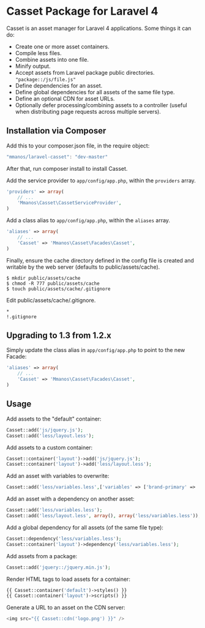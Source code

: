Casset Package for Laravel 4
============================

Casset is an asset manager for Laravel 4 applications. Some things it can do:

* Create one or more asset containers.
* Compile less files.
* Combine assets into one file.
* Minify output.
* Accept assets from Laravel package public directories. `"package::/js/file.js"`
* Define dependencies for an asset.
* Define global dependencies for all assets of the same file type.
* Define an optional CDN for asset URLs.
* Optionally defer processing/combining assets to a controller (useful when distributing page requests across multiple servers).

Installation via Composer
-------------------------

Add this to your composer.json file, in the require object:

```javascript
"mmanos/laravel-casset": "dev-master"
```

After that, run composer install to install Casset.

Add the service provider to `app/config/app.php`, within the `providers` array.

```php
'providers' => array(
	// ...
	'Mmanos\Casset\CassetServiceProvider',
)
```

Add a class alias to `app/config/app.php`, within the `aliases` array.

```php
'aliases' => array(
	// ...
	'Casset' => 'Mmanos\Casset\Facades\Casset',
)
```

Finally, ensure the cache directory defined in the config file is created
and writable by the web server (defaults to public/assets/cache).

```console
$ mkdir public/assets/cache
$ chmod -R 777 public/assets/cache
$ touch public/assets/cache/.gitignore
```

Edit public/assets/cache/.gitignore.

```
*
!.gitignore
```

Upgrading to 1.3 from 1.2.x
---------------------------

Simply update the class alias in `app/config/app.php` to point to the new Facade:

```php
'aliases' => array(
	// ...
	'Casset' => 'Mmanos\Casset\Facades\Casset',
)
```

Usage
-----

Add assets to the "default" container:

```php
Casset::add('js/jquery.js');
Casset::add('less/layout.less');
```

Add assets to a custom container:

```php
Casset::container('layout')->add('js/jquery.js');
Casset::container('layout')->add('less/layout.less');
```

Add an asset with variables to overwrite:

```php
Casset::add('less/variables.less',['variables' => ['brand-primary' => '#ccc']]);
```

Add an asset with a dependency on another asset:

```php
Casset::add('less/variables.less');
Casset::add('less/layout.less', array(), array('less/variables.less'));
```

Add a global dependency for all assets (of the same file type):

```php
Casset::dependency('less/variables.less');
Casset::container('layout')->dependency('less/variables.less');
```

Add assets from a package:

```php
Casset::add('jquery::/jquery.min.js');
```

Render HTML tags to load assets for a container:

```php
{{ Casset::container('default')->styles() }}
{{ Casset::container('layout')->scripts() }}
```

Generate a URL to an asset on the CDN server:

```php
<img src="{{ Casset::cdn('logo.png') }}" />
```
